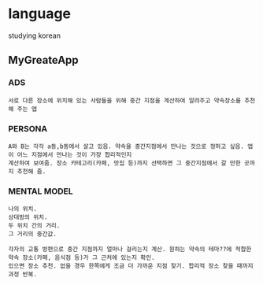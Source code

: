 # language
studying korean

## MyGreateApp

### ADS
    서로 다른 장소에 위치해 있는 사람들을 위해 중간 지점을 계산하여 알려주고 약속장소를 추천해 주는 앱

### PERSONA    
    A와 B는 각각 a동,b동에서 살고 있음. 약속을 중간지점에서 만나는 것으로 정하고 싶음. 앱이 어느 지점에서 만나는 것이 가장 합리적인지
    계산하여 보여줌. 장소 카테고리(카페, 맛집 등)까지 선택하면 그 중간지점에서 갈 만한 곳까지 추천해 줌.
### MENTAL MODEL
    나의 위치. 
    상대방의 위치. 
    두 위치 간의 거리. 
    그 거리의 중간값.

    각자의 교통 방편으로 중간 지점까지 얼마나 걸리는지 계산. 원하는 약속의 테마??에 적합한 약속 장소(카페, 음식점 등)가 그 근처에 있는지 확인. 
    있으면 장소 추천. 없을 경우 한쪽에게 조금 더 가까운 지점 찾기. 합리적 장소 찾을 때까지 과정 반복.
